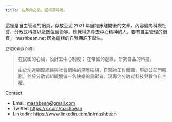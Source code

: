 ```yaml
---
title: 在革命之前，記得深呼吸。
---
```

這裡是自主管理的網頁，存放豆泥 2021 年自臨床離開後的文章，內容偏向科際社會、分散式科技以及數位藝術等。總覺得追尋去中心精神的人，要有自主管理的網頁， mashbean.net 因為這樣的自我期許下誕生。

`豆泥的自我介紹：`

> 在民國的心臟，設計去中心制度；
> 在帝國的邊緣，研究自主的科技。
> 
> 由於沈迷網際網路與社會網絡的深層結構，自醫師工作離職，現於公部門服務，並於分散式組織間做一名快樂的貢獻者。現專注分散式科技與數位自主權。

Contact
- Email: mashbean@gmail.com
- Twitter: https://x.com/mashbean
- Linkedin: https://www.linkedin.com/in/mashbean
